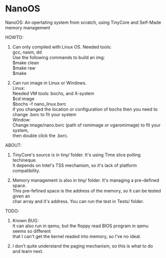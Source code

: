 # NanoOS  
NanoOS: An opertating system from scratch, using TinyCore and Self-Made memory management  
  
HOWTO:  
1. Can only compiled with Linux OS. Needed tools:  
 gcc, nasm, dd  
  Use the following commands to build an img:  
  $make clean  
  $make raw  
  $make  
    
2. Can run image in Linux or Windows.   
 Linux:  
 	Needed VM tools: bochs, and X-system  
	$cd image  
	$bochs -f nano_linux.bxrc  
	if you changed the location or configuration of bochs then you need to change .bxrc  to fit your system  
 Window:  
 	Change image/nano.bxrc (path of romimage or vgaromimage) to fit your system,   
 	then double click the .bxrc.  
 	  
ABOUT:  
  
1. TinyCore's source is in tiny/ folder. It's using Time slice polling techineque.  
  It depends on Intel's TSS mechanism, so it's lack of platform compatibility.  
    
2. Memory management is also in tiny/ folder. It's managing a pre-defined space.   
 This pre-fefined space is the address of the memory, so it can be tested given an  
 char array and it's address. You can run the test in Tests/ folder.  
  
TODO:  
1. Known BUG:  
 It can also run in qemu, but the floppy read BIOS program in qemu seems so different  
 that I can't get the kernel readed into memory, so I've no ideal.  
   
2. I don't quite understand the paging mechanism, so this is what to do and learn next.